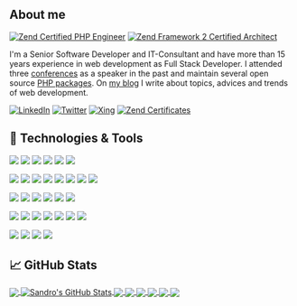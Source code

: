 ## About me

[![Zend Certified PHP Engineer](https://img.shields.io/badge/Zend_Certified_PHP_Engineer-informational?style=for-the-badge&logo=zend&logoColor=white&color=29b28f)](https://www.zend-zce.com/en/yellow-pages/ZEND010955)
[![Zend Framework 2 Certified Architect](https://img.shields.io/badge/Zend_Framework_2_Certified_Architect-informational?style=for-the-badge&logo=zend&logoColor=white&color=29b28f)](https://www.zend-zce.com/en/yellow-pages/ZEND010955)

I'm a Senior Software Developer and IT-Consultant and have more than 15 years experience in web development as Full Stack Developer. I attended three [conferences](https://sandro-keil.de/blog/tag/talks/ "Speaker at Conferences") as a speaker in the past and maintain several open source [PHP packages](https://packagist.org/users/sandrokeil/ "Maintainer of PHP packages"). On [my blog](https://sandro-keil.de/blog/ "Blog by Sandro Keil") I write about topics, advices and trends of web development.

[![LinkedIn](https://img.shields.io/badge/LinkedIn-informational?link=&style=social&logo=linkedin)](https://www.linkedin.com/in/sandro-keil)
[![Twitter](https://img.shields.io/badge/Twitter-informational?style=social&logo=twitter)](https://twitter.com/sandrokeil)
[![Xing](https://img.shields.io/badge/Xing-informational?link=https://www.xing.com/profile/Sandro_Keil&style=social&logo=xing)](https://www.xing.com/profile/Sandro_Keil)
[![Zend Certificates](https://img.shields.io/badge/Zend_ZCE-informational?style=social&logo=zend)](https://www.zend-zce.com/en/yellow-pages/ZEND010955)

## 🔧 Technologies & Tools
![](https://img.shields.io/badge/PHP_8-informational?style=for-the-badge&logo=php&logoColor=white&color=29b28f)
![](https://img.shields.io/badge/Typescript-informational?style=for-the-badge&logo=typescript&logoColor=white&color=29b28f)
![](https://img.shields.io/badge/ReactJS-informational?style=for-the-badge&logo=reactjs&logoColor=white&color=29b28f)
![](https://img.shields.io/badge/Node.js-informational?style=for-the-badge&logo=nodedotjs&logoColor=white&color=29b28f)
![](https://img.shields.io/badge/Redux-informational?style=for-the-badge&logo=redux&logoColor=white&color=29b28f)
![](https://img.shields.io/badge/C++-informational?style=for-the-badge&logo=cplusplus&logoColor=white&color=29b28f)

![](https://img.shields.io/badge/Domain--Driven--Design-informational?style=for-the-badge&color=29b28f)
![](https://img.shields.io/badge/CQRS-informational?style=for-the-badge&color=29b28f)
![](https://img.shields.io/badge/Event_Sourcing-informational?style=for-the-badge&color=29b28f)
![](https://img.shields.io/badge/Event_Driven_Architecture-informational?style=for-the-badge&color=29b28f)
![](https://img.shields.io/badge/Web_services_REST\/SOAP-informational?style=for-the-badge&color=29b28f)
![](https://img.shields.io/badge/JSON\/JSON--Schema-informational?style=for-the-badge&color=29b28f)
![](https://img.shields.io/badge/XML\/XSD-informational?style=for-the-badge&color=29b28f)
![](https://img.shields.io/badge/Continuous_Integration-informational?style=for-the-badge&color=29b28f)

![](https://img.shields.io/badge/PostgreSQL-informational?style=for-the-badge&logo=postgresql&logoColor=white&color=29b28f)
![](https://img.shields.io/badge/MongoDB-informational?style=for-the-badge&logo=postgresql&logoColor=white&color=29b28f)
![](https://img.shields.io/badge/ArangoDB-informational?style=for-the-badge&logo=postgresql&logoColor=white&color=29b28f)
![](https://img.shields.io/badge/MariaDB-informational?style=for-the-badge&logo=postgresql&logoColor=white&color=29b28f)
![](https://img.shields.io/badge/MySQL-informational?style=for-the-badge&logo=postgresql&logoColor=white&color=29b28f)
![](https://img.shields.io/badge/Elasticsearch-informational?style=for-the-badge&logo=elasticsearch&logoColor=white&color=29b28f)

![](https://img.shields.io/badge/Docker-informational?style=for-the-badge&logo=docker&logoColor=white&color=29b28f)
![](https://img.shields.io/badge/Kubernetes-informational?style=for-the-badge&logo=kubernetes&logoColor=white&color=29b28f)
![](https://img.shields.io/badge/Helm-informational?style=for-the-badge&logo=helm&logoColor=white&color=29b28f)
![](https://img.shields.io/badge/Terraform-informational?style=for-the-badge&logo=terraform&logoColor=white&color=29b28f)
![](https://img.shields.io/badge/Linux-informational?style=for-the-badge&logo=linux&logoColor=white&color=29b28f)
![](https://img.shields.io/badge/nginx-informational?style=for-the-badge&logo=nginx&logoColor=white&color=29b28f)
![](https://img.shields.io/badge/PHP--FPM-informational?style=for-the-badge&logo=php&logoColor=white&color=29b28f)

![](https://img.shields.io/badge/Amazon_Web_Services-informational?style=for-the-badge&logo=amazonaws&logoColor=white&color=29b28f)
![](https://img.shields.io/badge/Google_Cloud_Platform-informational?style=for-the-badge&logo=googlecloud&logoColor=white&color=29b28f)
![](https://img.shields.io/badge/Microservices-informational?style=for-the-badge&logoColor=white&color=29b28f)
![](https://img.shields.io/badge/Serverless-informational?style=for-the-badge&logo=serverless&logoColor=white&color=29b28f)


## &#x1f4c8; GitHub Stats

<a href="https://github.com/sandrokeil">
  <img align="center" src="https://github-readme-stats.vercel.app/api/top-langs/?username=sandrokeil&hide=css,html&title_color=ffffff&text_color=c9cacc&icon_color=29b28f&bg_color=1d1f21&langs_count=3" />
</a>
<a href="https://github.com/sandrokeil?tab=repositories">
  <img align="center" src="https://github-readme-stats.vercel.app/api?username=sandrokeil&show_icons=true&line_height=27&count_private=true&title_color=ffffff&text_color=c9cacc&icon_color=29b28f&bg_color=1d1f21" alt="Sandro's GitHub Stats" />
</a>

<a href="https://github.com/open-code-modeling/php-code-ast">
  <img align="center" src="https://github-readme-stats.vercel.app/api/pin/?username=open-code-modeling&repo=php-code-ast&title_color=ffffff&text_color=c9cacc&icon_color=29b28f&bg_color=1d1f21" />
</a>

<a href="https://github.com/open-code-modeling/json-schema-to-php-ast">
  <img align="center" src="https://github-readme-stats.vercel.app/api/pin/?username=open-code-modeling&repo=json-schema-to-php-ast&title_color=ffffff&text_color=c9cacc&icon_color=29b28f&bg_color=1d1f21" />
</a>

<a href="https://github.com/event-engine/php-code-generator-event-engine-ast">
  <img align="center" src="https://github-readme-stats.vercel.app/api/pin/?username=event-engine&repo=php-code-generator-event-engine-ast&title_color=ffffff&text_color=c9cacc&icon_color=29b28f&bg_color=1d1f21" />
</a>

<a href="https://github.com/event-engine/php-engine">
  <img align="center" src="https://github-readme-stats.vercel.app/api/pin/?username=event-engine&repo=php-engine&title_color=ffffff&text_color=c9cacc&icon_color=29b28f&bg_color=1d1f21" />
</a>

<a href="https://github.com/prooph/pdo-event-store">
  <img align="center" src="https://github-readme-stats.vercel.app/api/pin/?username=prooph&repo=pdo-event-store&title_color=ffffff&text_color=c9cacc&icon_color=29b28f&bg_color=1d1f21" />
</a>

<a href="https://github.com/prooph/docker-files">
  <img align="center" src="https://github-readme-stats.vercel.app/api/pin/?username=prooph&repo=docker-files&title_color=ffffff&text_color=c9cacc&icon_color=29b28f&bg_color=1d1f21" />
</a>
